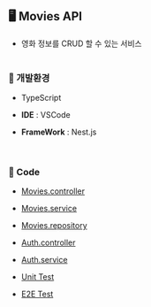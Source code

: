 ## **🖥️**  Movies API
- 영화 정보를 CRUD 할 수 있는 서비스
  <br>  <br> 

### **📌** 개발환경

- TypeScript

- **IDE** : VSCode

- **FrameWork** : Nest.js 
<br> 

### **📌** Code
- [Movies.controller](src/movies/movies.controller.ts)
- [Movies.service](src/movies/movies.service.ts)
- [Movies.repository](src/movies/movies.repository.ts)

- [Auth.controller](src/auth/auth.controller.ts)
- [Auth.service](src/auth/auth.service.ts)

- [Unit Test](src/movies/movies.service.spec.ts)
- [E2E Test](test/app.e2e-spec.ts)
